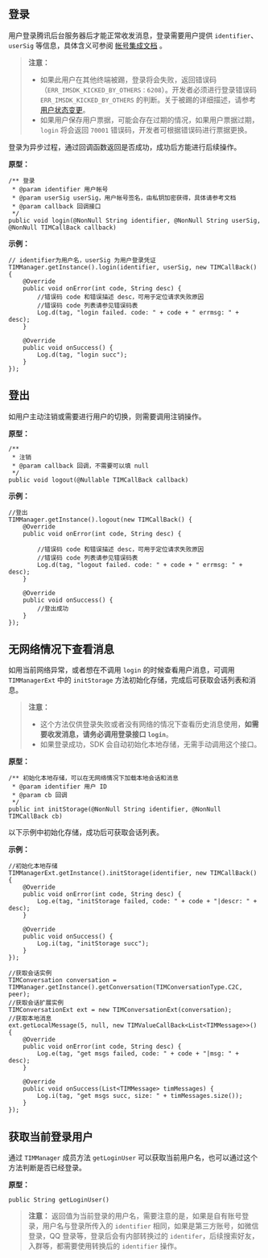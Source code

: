 ## 登录
用户登录腾讯后台服务器后才能正常收发消息，登录需要用户提供 `identifier`、`userSig` 等信息，具体含义可参阅 [帐号集成文档](/doc/product/269/账号登录集成说明) 。

> **注意：**
> * 如果此用户在其他终端被踢，登录将会失败，返回错误码（`ERR_IMSDK_KICKED_BY_OTHERS：6208`）。开发者必须进行登录错误码 `ERR_IMSDK_KICKED_BY_OTHERS` 的判断。关于被踢的详细描述，请参考 [用户状态变更](/doc/product/269/9229#4.2-.E7.94.A8.E6.88.B7.E7.8A.B6.E6.80.81.E5.8F.98.E6.9B.B411)。
> * 如果用户保存用户票据，可能会存在过期的情况，如果用户票据过期，`login` 将会返回 `70001` 错误码，开发者可根据错误码进行票据更换。

登录为异步过程，通过回调函数返回是否成功，成功后方能进行后续操作。

**原型：**

```
/** 登录
 * @param identifier 用户帐号
 * @param userSig userSig，用户帐号签名，由私钥加密获得，具体请参考文档
 * @param callback 回调接口
 */
public void login(@NonNull String identifier, @NonNull String userSig, @NonNull TIMCallBack callback)
```

**示例：**

```
// identifier为用户名，userSig 为用户登录凭证
TIMManager.getInstance().login(identifier, userSig, new TIMCallBack() {
	@Override
	public void onError(int code, String desc) {
		//错误码 code 和错误描述 desc，可用于定位请求失败原因
		//错误码 code 列表请参见错误码表
		Log.d(tag, "login failed. code: " + code + " errmsg: " + desc);
	}

	@Override
	public void onSuccess() {
		Log.d(tag, "login succ");
	}
});
```

## 登出

如用户主动注销或需要进行用户的切换，则需要调用注销操作。

**原型：**

```
/**
 * 注销
 * @param callback 回调，不需要可以填 null
 */
public void logout(@Nullable TIMCallBack callback) 
```

**示例：**


```
//登出
TIMManager.getInstance().logout(new TIMCallBack() {
    @Override
    public void onError(int code, String desc) {
 
        //错误码 code 和错误描述 desc，可用于定位请求失败原因
        //错误码 code 列表请参见错误码表
        Log.d(tag, "logout failed. code: " + code + " errmsg: " + desc);
    }
 
    @Override
    public void onSuccess() {
        //登出成功
    }
});
```

## 无网络情况下查看消息

如用当前网络异常，或者想在不调用 `login` 的时候查看用户消息，可调用 `TIMManagerExt` 中的 `initStorage` 方法初始化存储，完成后可获取会话列表和消息。

> **注意：**
> * 这个方法仅供登录失败或者没有网络的情况下查看历史消息使用，**如需要收发消息，请务必调用登录接口 `login`**。
> * 如果登录成功，SDK 会自动初始化本地存储，无需手动调用这个接口。

**原型：**

```
/** 初始化本地存储，可以在无网络情况下加载本地会话和消息
 * @param identifier 用户 ID
 * @param cb 回调
 */
public int initStorage(@NonNull String identifier, @NonNull TIMCallBack cb) 
```

以下示例中初始化存储，成功后可获取会话列表。

**示例：**

```
//初始化本地存储
TIMManagerExt.getInstance().initStorage(identifier, new TIMCallBack() {
	@Override
	public void onError(int code, String desc) {
		Log.e(tag, "initStorage failed, code: " + code + "|descr: " + desc);
	}

	@Override
	public void onSuccess() {
		Log.i(tag, "initStorage succ");
	}
});

//获取会话实例
TIMConversation conversation = TIMManager.getInstance().getConversation(TIMConversationType.C2C, peer);
//获取会话扩展实例
TIMConversationExt ext = new TIMConversationExt(conversation);
//获取本地消息
ext.getLocalMessage(5, null, new TIMValueCallBack<List<TIMMessage>>() {
	@Override
	public void onError(int code, String desc) {
		Log.e(tag, "get msgs failed, code: " + code + "|msg: " + desc);
	}

	@Override
	public void onSuccess(List<TIMMessage> timMessages) {
		Log.i(tag, "get msgs succ, size: " + timMessages.size());
	}
});
```

## 获取当前登录用户
通过 `TIMManager` 成员方法 `getLoginUser` 可以获取当前用户名，也可以通过这个方法判断是否已经登录。

**原型：**

```
public String getLoginUser()
```

>**注意：**
返回值为当前登录的用户名，需要注意的是，如果是自有账号登录，用户名与登录所传入的 `identifier` 相同，如果是第三方账号，如微信登录，QQ 登录等，登录后会有内部转换过的 `identifer`，后续搜索好友，入群等，都需要使用转换后的 `identifier` 操作。


